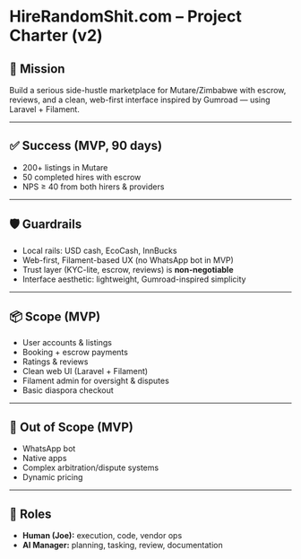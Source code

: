 # HireRandomShit.com – Project Charter (v2)

## 🎯 Mission
Build a serious side-hustle marketplace for Mutare/Zimbabwe with escrow, reviews, and a clean, web-first interface inspired by Gumroad — using Laravel + Filament.

---

## ✅ Success (MVP, 90 days)
- 200+ listings in Mutare  
- 50 completed hires with escrow  
- NPS ≥ 40 from both hirers & providers  

---

## 🛡 Guardrails
- Local rails: USD cash, EcoCash, InnBucks  
- Web-first, Filament-based UX (no WhatsApp bot in MVP)  
- Trust layer (KYC-lite, escrow, reviews) is **non-negotiable**  
- Interface aesthetic: lightweight, Gumroad-inspired simplicity  

---

## 📦 Scope (MVP)
- User accounts & listings  
- Booking + escrow payments  
- Ratings & reviews  
- Clean web UI (Laravel + Filament)  
- Filament admin for oversight & disputes  
- Basic diaspora checkout  

---

## 🚫 Out of Scope (MVP)
- WhatsApp bot  
- Native apps  
- Complex arbitration/dispute systems  
- Dynamic pricing  

---

## 👥 Roles
- **Human (Joe):** execution, code, vendor ops  
- **AI Manager:** planning, tasking, review, documentation  

